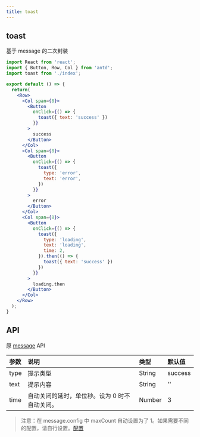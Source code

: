 ```yaml
---
title: toast
---
```


## toast

基于 message 的二次封装

```jsx
import React from 'react';
import { Button, Row, Col } from 'antd';
import toast from './index';

export default () => {
  return(
    <Row>
      <Col span={8}>
        <Button
          onClick={() => {
            toast({ text: 'success' })
          }}
        >
          success
        </Button>
      </Col>
      <Col span={8}>
        <Button
          onClick={() => {
            toast({
              type: 'error',
              text: 'error',
            })
          }}
        >
          error
        </Button>
      </Col>
      <Col span={8}>
        <Button
          onClick={() => {
            toast({
              type: 'loading',
              text: 'loading',
              time: 2,
            }).then(() => {
              toast({ text: 'success' })
            })
          }}
        >
          loading.then
        </Button>
      </Col>
    </Row>
  );
}
```

## API

原 [message](https://ant-design.gitee.io/components/message-cn/) API

|参数|说明|类型|默认值|
|:--|:--|:--|:--|
|type|提示类型|String|success|
|text|提示内容|String|''|
|time|自动关闭的延时，单位秒。设为 0 时不自动关闭。|Number|3|

> 注意：在 message.config 中 maxCount 自动设置为了 1。如果需要不同的配置，请自行设置。[配置](https://ant-design.gitee.io/components/message-cn/#message.config)
